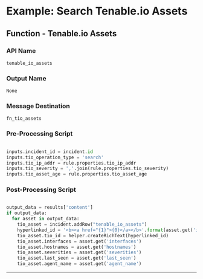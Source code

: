 <!--
    DO NOT MANUALLY EDIT THIS FILE
    THIS FILE IS AUTOMATICALLY GENERATED WITH resilient-circuits codegen
-->

# Example: Search Tenable.io Assets

## Function - Tenable.io Assets

### API Name
`tenable_io_assets`

### Output Name
`None`

### Message Destination
`fn_tio_assets`

### Pre-Processing Script
```python

inputs.incident_id = incident.id
inputs.tio_operation_type = 'search'
inputs.tio_ip_addr = rule.properties.tio_ip_addr
inputs.tio_severity = ','.join(rule.properties.tio_severity)
inputs.tio_asset_age = rule.properties.tio_asset_age

```

### Post-Processing Script
```python

output_data = results['content']
if output_data:
  for asset in output_data:
    tio_asset = incident.addRow("tenable_io_assets")
    hyperlinked_id = '<b><a href="{1}">{0}</a></b>'.format(asset.get('id'), asset.get('asset_url'))
    tio_asset.tio_id = helper.createRichText(hyperlinked_id)
    tio_asset.interfaces = asset.get('interfaces')
    tio_asset.hostnames = asset.get('hostnames')
    tio_asset.severities = asset.get('severities')
    tio_asset.last_seen = asset.get('last_seen')
    tio_asset.agent_name = asset.get('agent_name')

```

---

